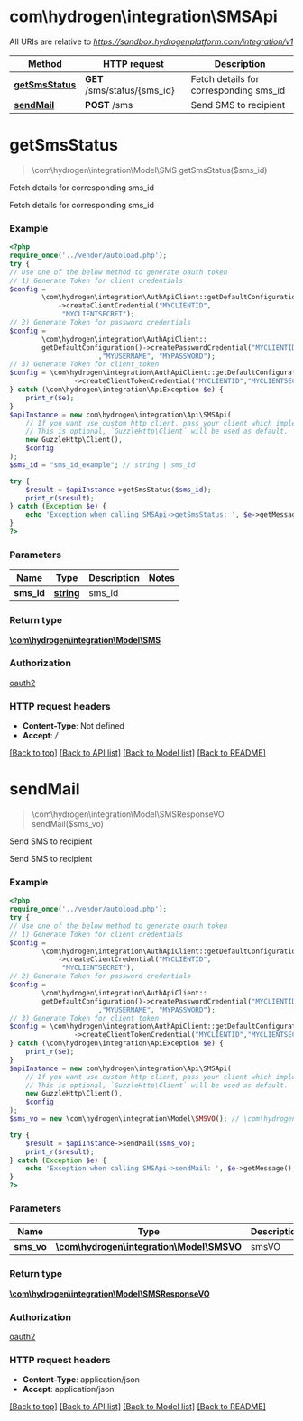 # com\hydrogen\integration\SMSApi

All URIs are relative to *https://sandbox.hydrogenplatform.com/integration/v1*

Method | HTTP request | Description
------------- | ------------- | -------------
[**getSmsStatus**](SMSApi.md#getSmsStatus) | **GET** /sms/status/{sms_id} | Fetch details for corresponding sms_id
[**sendMail**](SMSApi.md#sendMail) | **POST** /sms | Send SMS to recipient


# **getSmsStatus**
> \com\hydrogen\integration\Model\SMS getSmsStatus($sms_id)

Fetch details for corresponding sms_id

Fetch details for corresponding sms_id

### Example
```php
<?php
require_once('../vendor/autoload.php');
try {
// Use one of the below method to generate oauth token
// 1) Generate Token for client credentials
$config =
        \com\hydrogen\integration\AuthApiClient::getDefaultConfiguration()
            ->createClientCredential("MYCLIENTID",
             "MYCLIENTSECRET");
// 2) Generate Token for password credentials
$config =
        \com\hydrogen\integration\AuthApiClient::
        getDefaultConfiguration()->createPasswordCredential("MYCLIENTID","MYCLIENTSECRET"
                      ,"MYUSERNAME", "MYPASSWORD");
// 3) Generate Token for client_token
$config = \com\hydrogen\integration\AuthApiClient::getDefaultConfiguration()
                ->createClientTokenCredential("MYCLIENTID","MYCLIENTSECRET", "CLIENT_TOKEN");
} catch (\com\hydrogen\integration\ApiException $e) {
    print_r($e);
}
$apiInstance = new com\hydrogen\integration\Api\SMSApi(
    // If you want use custom http client, pass your client which implements `GuzzleHttp\ClientInterface`.
    // This is optional, `GuzzleHttp\Client` will be used as default.
    new GuzzleHttp\Client(),
    $config
);
$sms_id = "sms_id_example"; // string | sms_id

try {
    $result = $apiInstance->getSmsStatus($sms_id);
    print_r($result);
} catch (Exception $e) {
    echo 'Exception when calling SMSApi->getSmsStatus: ', $e->getMessage(), PHP_EOL;
}
?>
```

### Parameters

Name | Type | Description  | Notes
------------- | ------------- | ------------- | -------------
 **sms_id** | [**string**](../Model/.md)| sms_id |

### Return type

[**\com\hydrogen\integration\Model\SMS**](../Model/SMS.md)

### Authorization

[oauth2](../../README.md#oauth2)

### HTTP request headers

 - **Content-Type**: Not defined
 - **Accept**: */*

[[Back to top]](#) [[Back to API list]](../../README.md#documentation-for-api-endpoints) [[Back to Model list]](../../README.md#documentation-for-models) [[Back to README]](../../README.md)

# **sendMail**
> \com\hydrogen\integration\Model\SMSResponseVO sendMail($sms_vo)

Send SMS to recipient

Send SMS to recipient

### Example
```php
<?php
require_once('../vendor/autoload.php');
try {
// Use one of the below method to generate oauth token
// 1) Generate Token for client credentials
$config =
        \com\hydrogen\integration\AuthApiClient::getDefaultConfiguration()
            ->createClientCredential("MYCLIENTID",
             "MYCLIENTSECRET");
// 2) Generate Token for password credentials
$config =
        \com\hydrogen\integration\AuthApiClient::
        getDefaultConfiguration()->createPasswordCredential("MYCLIENTID","MYCLIENTSECRET"
                      ,"MYUSERNAME", "MYPASSWORD");
// 3) Generate Token for client_token
$config = \com\hydrogen\integration\AuthApiClient::getDefaultConfiguration()
                ->createClientTokenCredential("MYCLIENTID","MYCLIENTSECRET", "CLIENT_TOKEN");
} catch (\com\hydrogen\integration\ApiException $e) {
    print_r($e);
}
$apiInstance = new com\hydrogen\integration\Api\SMSApi(
    // If you want use custom http client, pass your client which implements `GuzzleHttp\ClientInterface`.
    // This is optional, `GuzzleHttp\Client` will be used as default.
    new GuzzleHttp\Client(),
    $config
);
$sms_vo = new \com\hydrogen\integration\Model\SMSVO(); // \com\hydrogen\integration\Model\SMSVO | smsVO

try {
    $result = $apiInstance->sendMail($sms_vo);
    print_r($result);
} catch (Exception $e) {
    echo 'Exception when calling SMSApi->sendMail: ', $e->getMessage(), PHP_EOL;
}
?>
```

### Parameters

Name | Type | Description  | Notes
------------- | ------------- | ------------- | -------------
 **sms_vo** | [**\com\hydrogen\integration\Model\SMSVO**](../Model/SMSVO.md)| smsVO |

### Return type

[**\com\hydrogen\integration\Model\SMSResponseVO**](../Model/SMSResponseVO.md)

### Authorization

[oauth2](../../README.md#oauth2)

### HTTP request headers

 - **Content-Type**: application/json
 - **Accept**: application/json

[[Back to top]](#) [[Back to API list]](../../README.md#documentation-for-api-endpoints) [[Back to Model list]](../../README.md#documentation-for-models) [[Back to README]](../../README.md)

